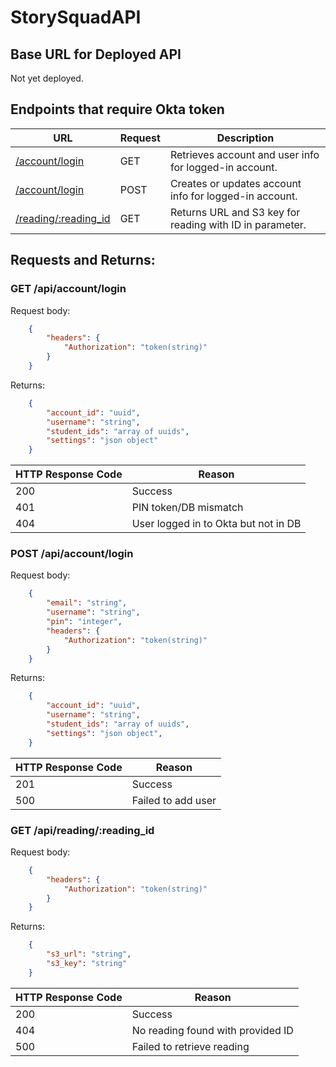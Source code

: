 <a name="top"></a>
# StorySquadAPI

## Base URL for Deployed API

Not yet deployed.

## Endpoints that require Okta token

| URL                  | Request | Description                                              |
|----------------------|---------|----------------------------------------------------------|
| [/account/login](#GET/api/account/login) | GET | Retrieves account and user info for logged-in account. |
| [/account/login](#POST/api/account/login) | POST | Creates or updates account info for logged-in account. |
| [/reading/:reading_id](#GET/reading/:reading_id) | GET | Returns URL and S3 key for reading with ID in parameter. |

## Requests and Returns:

### <a name="GET/api/account/login"></a>GET /api/account/login
Request body:
```json
    {
        "headers": {
            "Authorization": "token(string)"
        }
    }
```

Returns:
```json
    {
        "account_id": "uuid",
        "username": "string",
        "student_ids": "array of uuids",
        "settings": "json object"
    }
```

| HTTP Response Code | Reason                 |
|--------------------|------------------------|
| 200 | Success |
| 401 | PIN token/DB mismatch |
| 404 | User logged in to Okta but not in DB |

### <a name="POST/api/account/login"></a>POST /api/account/login
Request body:
```json
    {
        "email": "string",
        "username": "string",
        "pin": "integer",
        "headers": {
            "Authorization": "token(string)"
        }
    }
```

Returns:
```json
    {
        "account_id": "uuid",
        "username": "string",
        "student_ids": "array of uuids",
        "settings": "json object",
    }
```

| HTTP Response Code | Reason                 |
|--------------------|------------------------|
| 201 | Success |
| 500 | Failed to add user |

### <a name="GET/reading/:reading_id"></a>GET /api/reading/:reading_id
Request body:
```json
    {
        "headers": {
            "Authorization": "token(string)"
        }
    }
```

Returns:
```json
    {
        "s3_url": "string",
        "s3_key": "string"
    }
```

| HTTP Response Code | Reason                 |
|--------------------|------------------------|
| 200 | Success |
| 404 | No reading found with provided ID |
| 500 | Failed to retrieve reading |